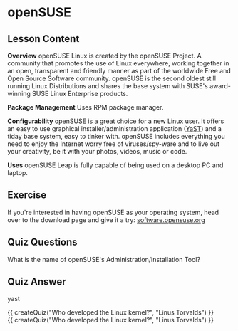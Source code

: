 # openSUSE

## Lesson Content

<b>Overview</b>
openSUSE Linux is created by the openSUSE Project. A community that promotes the use of Linux everywhere, working together in an open, transparent and friendly manner as part of the worldwide Free and Open Source Software community. openSUSE is the second oldest still running Linux Distributions and shares the base system with SUSE's award-winning SUSE Linux Enterprise products.

<b>Package Management</b>
Uses RPM package manager.

<b>Configurability</b>
openSUSE is a great choice for a new Linux user. It offers an easy to use graphical installer/administration application (<a href="http://yast.github.io/">YaST</a>) and a tiday base system, easy to tinker with. openSUSE includes everything you need to enjoy the Internet worry free of viruses/spy-ware and to live out your creativity, be it with your photos, videos, music or code.

<b>Uses</b>
openSUSE Leap is fully capable of being used on a desktop PC and laptop.

## Exercise

If you're interested in having openSUSE as your operating system, head over to the download page and give it a try: <a href='https://software.opensuse.org/'>software.opensuse.org</a>

## Quiz Questions

What is the name of openSUSE's Administration/Installation Tool?

## Quiz Answer

yast

<script src="../quiz.js"></script>

<div id="quiz">
  {{ createQuiz("Who developed the Linux kernel?", "Linus Torvalds") }}
</div>


<script src="../quiz.js"></script>

<div id="quiz">
  {{ createQuiz("Who developed the Linux kernel?", "Linus Torvalds") }}
</div>

